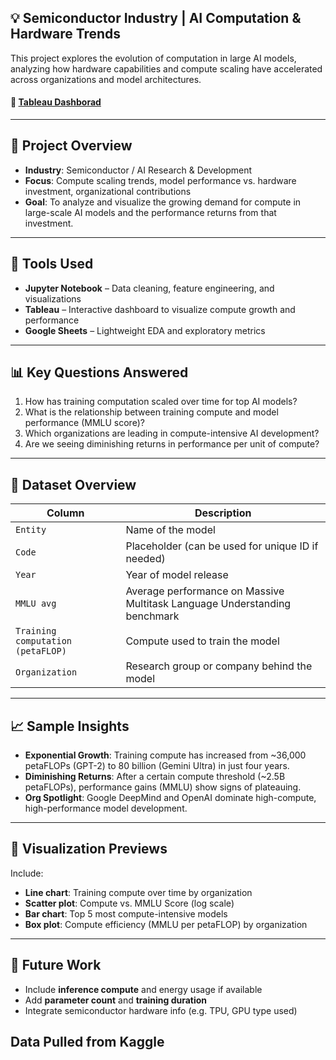 ## 💡 Semiconductor Industry | AI Computation & Hardware Trends

This project explores the evolution of computation in large AI models, analyzing how hardware capabilities and compute scaling have accelerated across organizations and model architectures.

#### 🔗 [Tableau Dashborad](https://public.tableau.com/views/BriefoverviewofAIcomputegrowth/Dashboard1?:language=en-US&:sid=&:redirect=auth&:display_count=n&:origin=viz_share_link)
---

## 🧭 Project Overview

- **Industry**: Semiconductor / AI Research & Development  
- **Focus**: Compute scaling trends, model performance vs. hardware investment, organizational contributions  
- **Goal**: To analyze and visualize the growing demand for compute in large-scale AI models and the performance returns from that investment.

---

## 🧰 Tools Used

- **Jupyter Notebook** – Data cleaning, feature engineering, and visualizations
- **Tableau** – Interactive dashboard to visualize compute growth and performance
- **Google Sheets** – Lightweight EDA and exploratory metrics

---

## 📊 Key Questions Answered

1. How has training computation scaled over time for top AI models?
2. What is the relationship between training compute and model performance (MMLU score)?
3. Which organizations are leading in compute-intensive AI development?
4. Are we seeing diminishing returns in performance per unit of compute?

---

## 📂 Dataset Overview

| Column | Description |
|--------|-------------|
| `Entity` | Name of the model |
| `Code` | Placeholder (can be used for unique ID if needed) |
| `Year` | Year of model release |
| `MMLU avg` | Average performance on Massive Multitask Language Understanding benchmark |
| `Training computation (petaFLOP)` | Compute used to train the model |
| `Organization` | Research group or company behind the model |

---

## 📈 Sample Insights

- **Exponential Growth**: Training compute has increased from ~36,000 petaFLOPs (GPT-2) to 80 billion (Gemini Ultra) in just four years.
- **Diminishing Returns**: After a certain compute threshold (~2.5B petaFLOPs), performance gains (MMLU) show signs of plateauing.
- **Org Spotlight**: Google DeepMind and OpenAI dominate high-compute, high-performance model development.

---

## 🧠 Visualization Previews

Include:
- **Line chart**: Training compute over time by organization
- **Scatter plot**: Compute vs. MMLU Score (log scale)
- **Bar chart**: Top 5 most compute-intensive models
- **Box plot**: Compute efficiency (MMLU per petaFLOP) by organization

---

## 🚀 Future Work

- Include **inference compute** and energy usage if available
- Add **parameter count** and **training duration**
- Integrate semiconductor hardware info (e.g. TPU, GPU type used)



## Data Pulled from Kaggle
